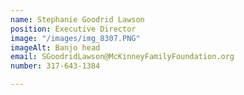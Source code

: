 ```yaml
---
name: Stephanie Goodrid Lawson
position: Executive Director
image: "/images/img_8307.PNG"
imageAlt: Banjo head
email: SGoodridLawson@McKinneyFamilyFoundation.org
number: 317-643-1384

---
```

